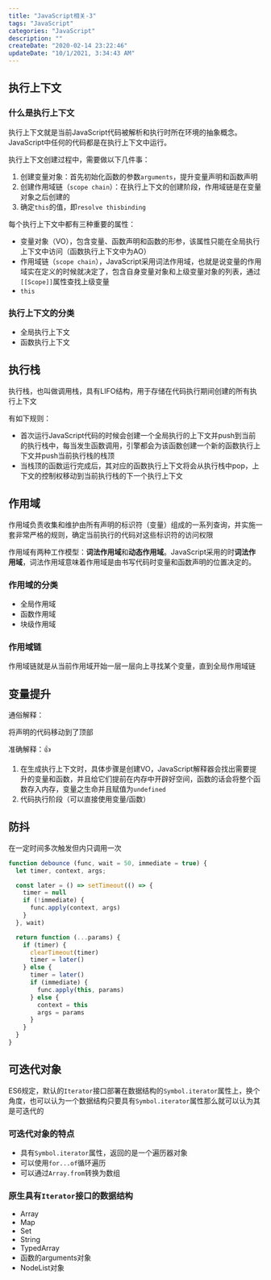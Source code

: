 ```yaml
---
title: "JavaScript相关-3"
tags: "JavaScript"
categories: "JavaScript"
description: ""
createDate: "2020-02-14 23:22:46"
updateDate: "10/1/2021, 3:34:43 AM"
---
```


## 执行上下文

### 什么是执行上下文

执行上下文就是当前JavaScript代码被解析和执行时所在环境的抽象概念。JavaScript中任何的代码都是在执行上下文中运行。

执行上下文创建过程中，需要做以下几件事：

1. 创建变量对象：首先初始化函数的参数`arguments`，提升变量声明和函数声明
2. 创建作用域链（`scope chain`）：在执行上下文的创建阶段，作用域链是在变量对象之后创建的
3. 确定`this`的值，即`resolve thisbinding`

每个执行上下文中都有三种重要的属性：

- 变量对象（VO），包含变量、函数声明和函数的形参，该属性只能在全局执行上下文中访问（函数执行上下文中为AO）
- 作用域链（`scope chain`），JavaScript采用词法作用域，也就是说变量的作用域实在定义的时候就决定了，包含自身变量对象和上级变量对象的列表，通过`[[Scope]]`属性查找上级变量
- `this`

### 执行上下文的分类

- 全局执行上下文
- 函数执行上下文

## 执行栈

执行栈，也叫做调用栈，具有LIFO结构，用于存储在代码执行期间创建的所有执行上下文

有如下规则：

- 首次运行JavaScript代码的时候会创建一个全局执行的上下文并push到当前的执行栈中，每当发生函数调用，引擎都会为该函数创建一个新的函数执行上下文并push当前执行栈的栈顶
- 当栈顶的函数运行完成后，其对应的函数执行上下文将会从执行栈中pop，上下文的控制权移动到当前执行栈的下一个执行上下文

## 作用域

作用域负责收集和维护由所有声明的标识符（变量）组成的一系列查询，并实施一套非常严格的规则，确定当前执行的代码对这些标识符的访问权限

作用域有两种工作模型：**词法作用域**和**动态作用域**。JavaScript采用的时**词法作用域**，词法作用域意味着作用域是由书写代码时变量和函数声明的位置决定的。

### 作用域的分类

- 全局作用域
- 函数作用域
- 块级作用域

### 作用域链

作用域链就是从当前作用域开始一层一层向上寻找某个变量，直到全局作用域链

## 变量提升

通俗解释：

将声明的代码移动到了顶部

准确解释：👍

1. 在生成执行上下文时，具体步骤是创建VO，JavaScript解释器会找出需要提升的变量和函数，并且给它们提前在内存中开辟好空间，函数的话会将整个函数存入内存，变量之生命并且赋值为`undefined`
2. 代码执行阶段（可以直接使用变量/函数）

## 防抖

在一定时间多次触发但内只调用一次

``` javascript
function debounce (func, wait = 50, immediate = true) {
  let timer, context, args;

  const later = () => setTimeout(() => {
    timer = null
    if (!immediate) {
      func.apply(context, args)
    }
  }, wait)

  return function (...params) {
    if (timer) {
      clearTimeout(timer)
      timer = later()
    } else {
      timer = later()
      if (immediate) {
        func.apply(this, params)
      } else {
        context = this
        args = params
      }
    }
  }
}
```

## 可迭代对象

ES6规定，默认的`Iterator`接口部署在数据结构的`Symbol.iterator`属性上，换个角度，也可以认为一个数据结构只要具有`Symbol.iterator`属性那么就可以认为其是可迭代的

### 可迭代对象的特点

- 具有`Symbol.iterator`属性，返回的是一个遍历器对象
- 可以使用`for...of`循环遍历
- 可以通过`Array.from`转换为数组

### 原生具有`Iterator`接口的数据结构

- Array
- Map
- Set
- String
- TypedArray
- 函数的arguments对象
- NodeList对象